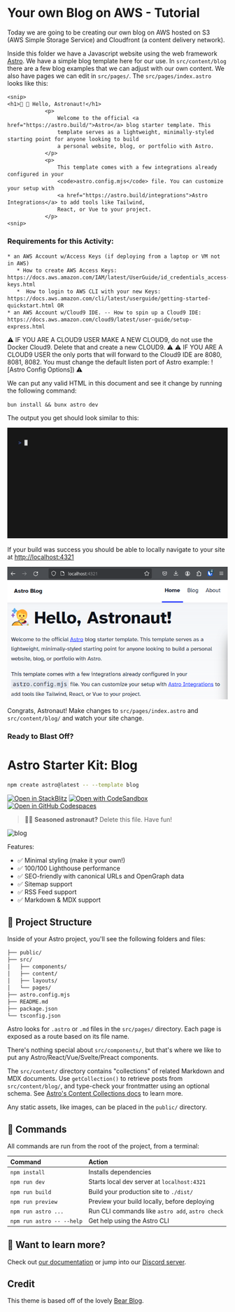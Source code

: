 # Your own Blog on AWS - Tutorial

Today we are going to be creating our own blog on AWS hosted on S3 (AWS Simple Storage Service) and Cloudfront (a content delivery network).

Inside this folder we have a Javascript website using the web framework [Astro](https://astro.build). We have a simple blog template here for our use. In `src/content/blog` there are a few
blog examples that we can adjust with our own content. We also have pages we can edit in `src/pages/`. The `src/pages/index.astro` looks like this:

```
<snip>
<h1>🧑 🚀 Hello, Astronaut!</h1>
			<p>
				Welcome to the official <a href="https://astro.build/">Astro</a> blog starter template. This
				template serves as a lightweight, minimally-styled starting point for anyone looking to build
				a personal website, blog, or portfolio with Astro.
			</p>
			<p>
				This template comes with a few integrations already configured in your
				<code>astro.config.mjs</code> file. You can customize your setup with
				<a href="https://astro.build/integrations">Astro Integrations</a> to add tools like Tailwind,
				React, or Vue to your project.
			</p>
<snip>
```

### Requirements for this Activity:

    * an AWS Account w/Access Keys (if deploying from a laptop or VM not in AWS)
       * How to create AWS Access Keys: https://docs.aws.amazon.com/IAM/latest/UserGuide/id_credentials_access-keys.html
       *  How to login to AWS CLI with your new Keys: https://docs.aws.amazon.com/cli/latest/userguide/getting-started-quickstart.html OR
    * an AWS Account w/Cloud9 IDE. -- How to spin up a Cloud9 IDE: https://docs.aws.amazon.com/cloud9/latest/user-guide/setup-express.html

⚠️ IF YOU ARE A CLOUD9 USER MAKE A NEW CLOUD9, do not use the Docker Cloud9. Delete that and create a new CLOUD9. ⚠️ 
⚠️ IF YOU ARE A CLOUD9 USER the only ports that will forward to the Cloud9 IDE are 8080, 8081, 8082. You must change the default listen port of Astro example: ![Astro Config Options]) ⚠️ 


We can put any valid HTML in this document and see it change by running the following command:

`bun install && bunx astro dev`

The output you get should look similar to this:

![image](giffy/bun_first_run.gif)

If your build was success you should be able to locally navigate to your site at [http://localhost:4321](http://localhost:4321)

![image](giffy/Screenshot_20240222_175922.png)

Congrats, Astronaut! Make changes to `src/pages/index.astro` and `src/content/blog/` and watch your site change.

### Ready to Blast Off?







# Astro Starter Kit: Blog

```sh
npm create astro@latest -- --template blog
```

[![Open in StackBlitz](https://developer.stackblitz.com/img/open_in_stackblitz.svg)](https://stackblitz.com/github/withastro/astro/tree/latest/examples/blog)
[![Open with CodeSandbox](https://assets.codesandbox.io/github/button-edit-lime.svg)](https://codesandbox.io/p/sandbox/github/withastro/astro/tree/latest/examples/blog)
[![Open in GitHub Codespaces](https://github.com/codespaces/badge.svg)](https://codespaces.new/withastro/astro?devcontainer_path=.devcontainer/blog/devcontainer.json)

> 🧑‍🚀 **Seasoned astronaut?** Delete this file. Have fun!

![blog](https://github.com/withastro/astro/assets/2244813/ff10799f-a816-4703-b967-c78997e8323d)

Features:

- ✅ Minimal styling (make it your own!)
- ✅ 100/100 Lighthouse performance
- ✅ SEO-friendly with canonical URLs and OpenGraph data
- ✅ Sitemap support
- ✅ RSS Feed support
- ✅ Markdown & MDX support

## 🚀 Project Structure

Inside of your Astro project, you'll see the following folders and files:

```text
├── public/
├── src/
│   ├── components/
│   ├── content/
│   ├── layouts/
│   └── pages/
├── astro.config.mjs
├── README.md
├── package.json
└── tsconfig.json
```

Astro looks for `.astro` or `.md` files in the `src/pages/` directory. Each page is exposed as a route based on its file name.

There's nothing special about `src/components/`, but that's where we like to put any Astro/React/Vue/Svelte/Preact components.

The `src/content/` directory contains "collections" of related Markdown and MDX documents. Use `getCollection()` to retrieve posts from `src/content/blog/`, and type-check your frontmatter using an optional schema. See [Astro's Content Collections docs](https://docs.astro.build/en/guides/content-collections/) to learn more.

Any static assets, like images, can be placed in the `public/` directory.

## 🧞 Commands

All commands are run from the root of the project, from a terminal:

| Command                   | Action                                           |
| :------------------------ | :----------------------------------------------- |
| `npm install`             | Installs dependencies                            |
| `npm run dev`             | Starts local dev server at `localhost:4321`      |
| `npm run build`           | Build your production site to `./dist/`          |
| `npm run preview`         | Preview your build locally, before deploying     |
| `npm run astro ...`       | Run CLI commands like `astro add`, `astro check` |
| `npm run astro -- --help` | Get help using the Astro CLI                     |

## 👀 Want to learn more?

Check out [our documentation](https://docs.astro.build) or jump into our [Discord server](https://astro.build/chat).

## Credit

This theme is based off of the lovely [Bear Blog](https://github.com/HermanMartinus/bearblog/).
